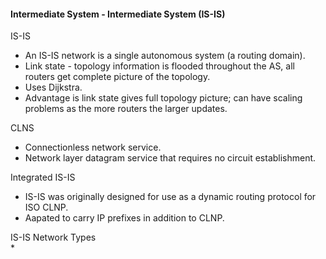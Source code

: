 #### Intermediate System - Intermediate System (IS-IS)  

IS-IS  
*  An IS-IS network is a single autonomous system (a routing domain).  
*  Link state - topology information is flooded throughout the AS, all routers get complete picture of the topology.  
*  Uses Dijkstra.  
*  Advantage is link state gives full topology picture;  can have scaling problems as the more routers the larger updates.  

CLNS
*  Connectionless network service.  
*  Network layer datagram service that requires no circuit establishment.  

Integrated IS-IS  
*  IS-IS was originally designed for use as a dynamic routing protocol for ISO CLNP.  
*  Aapated to carry IP prefixes in addition to CLNP.  

IS-IS Network Types  
*  
